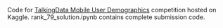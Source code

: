 Code for [TalkingData Mobile User Demographics](https://www.kaggle.com/c/talkingdata-mobile-user-demographics) competition hosted on Kaggle.
rank_79_solution.ipynb contains complete submission code.
